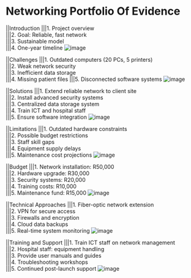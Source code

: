 # Networking Portfolio Of Evidence

||Introduction 
|||1. Project overview  
|||2. Goal: Reliable, fast network  
|||3. Sustainable model  
|||4. One-year timeline
![image](https://github.com/user-attachments/assets/a4110edc-c68e-4ffa-9b38-1fbc5b2c7d4a)

||Challenges
|||1. Outdated computers (20 PCs, 5 printers)  
|||2. Weak network security  
|||3. Inefficient data storage  
|||4. Missing patient files 
|||5. Disconnected software systems
![image](https://github.com/user-attachments/assets/710a5d6f-7a9a-48e4-aeb8-11f38fc050ce)

||Solutions
|||1. Extend reliable network to client site  
|||2. Install advanced security systems  
|||3. Centralized data storage system  
|||4. Train ICT and hospital staff  
|||5. Ensure software integration
![image](https://github.com/user-attachments/assets/4198ba0a-b97b-4285-a609-8291b9e865b5)

||Limitations
|||1. Outdated hardware constraints  
|||2. Possible budget restrictions  
|||3. Staff skill gaps  
|||4. Equipment supply delays  
|||5. Maintenance cost projections
![image](https://github.com/user-attachments/assets/9356290c-f600-46fa-a43e-9b80fd69c52c)

||Budget
|||1. Network installation: R50,000  
|||2. Hardware upgrade: R30,000  
|||3. Security systems: R20,000  
|||4. Training costs: R10,000  
|||5. Maintenance fund: R15,000 
![image](https://github.com/user-attachments/assets/240919cc-b0e9-404c-98ac-d11bf2b36547)

||Technical Approaches
|||1. Fiber-optic network extension  
|||2. VPN for secure access  
|||3. Firewalls and encryption  
|||4. Cloud data backups  
|||5. Real-time system monitoring
![image](https://github.com/user-attachments/assets/97852c5a-dcdc-4329-b040-4d7f9a2172a3)

||Training and Support
|||1. Train ICT staff on network management  
|||2. Hospital staff: equipment handling  
|||3. Provide user manuals and guides  
|||4. Troubleshooting workshops  
|||5. Continued post-launch support
![image](https://github.com/user-attachments/assets/878c8680-1597-4bfa-b9fd-c0fe512f14c0)



